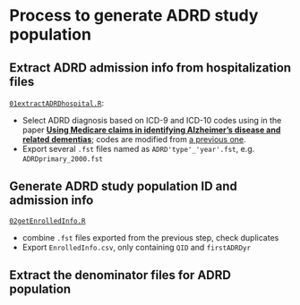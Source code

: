 # Process to generate ADRD study population

## Extract ADRD admission info from hospitalization files

[`01extractADRDhospital.R`](https://github.com/ShuxinD/airPollution_ADRD/blob/main/code/00generate_data/01extractADRDhospital.R): 

- Select ADRD diagnosis based on ICD-9 and ICD-10 codes using in the paper [**Using Medicare claims in identifying Alzheimer’s disease and related dementias**](https://alz-journals.onlinelibrary.wiley.com/doi/10.1002/alz.12199); codes are modified from [a previous one](https://github.com/NSAPH/data_requests/blob/master/request_projects/jan2021_whanhee_fisrt_hosps/code/2_id_hospitalizations.R).
- Export several `.fst` files named as `ADRD'type'_'year'.fst`, e.g. `ADRDprimary_2000.fst`

## Generate ADRD study population ID and admission info

[`02getEnrolledInfo.R`](https://github.com/ShuxinD/airPollution_ADRD/blob/main/code/00generate_data/02getEnrolledInfo.R)

- combine `.fst` files exported from the previous step, check duplicates
- Export `EnrolledInfo.csv`, only containing `QID` and `firstADRDyr`

## Extract the denominator files for ADRD population 

